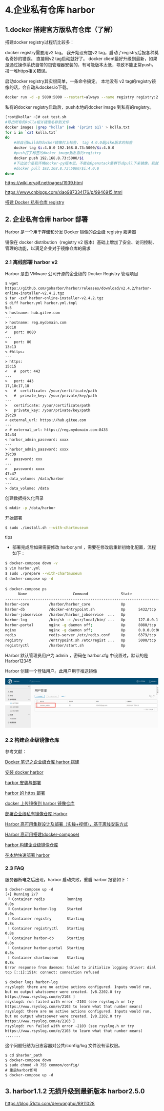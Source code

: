 # 4.企业私有仓库 harbor

## 1.docker 搭建官方版私有仓库（了解）

搭建docker registry过程坑比较多：

docker registry需要用v2 tag。 我开始没有加v2 tag，启动了registry后报各种莫名奇妙的错误。 直接用v2 tag启动就好了。
docker client最好升级到最新，如果是通过操作系统自带的包管理器安装的，有可能版本太低，导致不能正常push。 
报一堆https相关错误。

启动docker registry其实很简单，一条命令搞定。 本地没有 v2 tag的registry镜像的话，会自动从docker.io下载。
```sh
docker run -d -p 5000:5000 --restart=always --name registry registry:2
```

私有的docker registry启动后，push本地的docker image 到私有的registry。

```sh
[root@kollar ~]# cat test.sh
#导出所有的kolla相关镜像名称到文件 
docker images |grep "kolla" |awk '{print $1}' > kolla.txt
for i in `cat kolla.txt`
do
    #给自己build的docker镜像打上标签， tag 4.0.0是pike版本的标签
    docker tag $i:4.0.0 192.168.8.73:5000/$i:4.0.0 
    #push打了标签的docker image到私有的registry
    docker push 192.168.8.73:5000/$i
    #下边这个是我环境docker-py版本低，不能在Openstack集群节点pull下来镜像，我就写了个脚本把所有的镜像通过dockerclient手动下载到每一个节点。需要手动到每一个Openstack集群节点去执行。
    #docker pull 192.168.8.73:5000/$i:4.0.0
done
```


https://wiki.eryajf.net/pages/1939.html

https://www.cnblogs.com/xiao987334176/p/9946915.html

[搭建 Docker 私有仓库 registry](https://ffbf.top/archives/docker-registry)

## 2. 企业私有仓库 harbor 部署

Harbor 是一个用于存储和分发 Docker 镜像的企业级 registry 服务器

镜像在 docker distribution（registry v2 版本）基础上增加了安全、访问控制、管理的功能，以满足企业对于镜像仓库的需求

### 2.1 离线部署 harbor v2

Harbor 是由 VMware 公司开源的企业级的 Docker Registry 管理项目

```shell
$ wget https://github.com/goharbor/harbor/releases/download/v2.4.2/harbor-online-installer-v2.4.2.tgz
$ tar -zxf harbor-online-installer-v2.4.2.tgz
$ diff harbor.yml harbor.yml.tmpl
5c5
< hostname: hub.gitee.com
---
> hostname: reg.mydomain.com
10c10
<   port: 8080
---
>   port: 80
13c13
< #https:
---
> https:
15c15
<   #  port: 443
---
>   port: 443
17,18c17,18
<   #  certificate: /your/certificate/path
<   #  private_key: /your/private/key/path
---
>   certificate: /your/certificate/path
>   private_key: /your/private/key/path
29c29
< external_url: https://hub.gitee.com
---
> # external_url: https://reg.mydomain.com:8433
34c34
< harbor_admin_password: xxxx
---
> harbor_admin_password: xxxx
39c39
<   password: xxx
---
>   password: xxxx
47c47
< data_volume: /data/harbor
---
> data_volume: /data
```

创建数据持久化目录

```sh
$ mkdir -p /data/harbor
```

开始部署

```sh
$ sudo ./install.sh --with-chartmuseum
```

tips

- 部署完成后如果需要修改 harbor.yml ，需要在修改后重新初始化配置，流程如下：

```sh
$ docker-compose down -v
$ vim harbor.yml
$ sudo ./prepare --with-chartmuseum
$ docker-compose up -d

$ docker-compose ps
      Name                     Command               State             Ports
--------------------------------------------------------------------------------------
harbor-core         /harbor/harbor_core              Up
harbor-db           /docker-entrypoint.sh            Up      5432/tcp
harbor-jobservice   /harbor/harbor_jobservice  ...   Up
harbor-log          /bin/sh -c /usr/local/bin/ ...   Up      127.0.0.1:1514->10514/tcp
harbor-portal       nginx -g daemon off;             Up      8080/tcp
nginx               nginx -g daemon off;             Up      0.0.0.0:9090->8080/tcp
redis               redis-server /etc/redis.conf     Up      6379/tcp
registry            /entrypoint.sh /etc/regist ...   Up      5000/tcp
registryctl         /harbor/start.sh                 Up
```

Harbor 默认管理员用户为 admin ，密码在 harbor.cfg 中设置过，默认的是 Harbor12345

Harbor 创建一个登陆用户。此用户用于推送镜像

![](https://raw.githubusercontent.com/hujianli94/Picgo-atlas/main/img/20230412161643.png)

### 2.2 构建企业级镜像仓库

参考文献：

[Docker 笔记之企业级仓库 harbor 搭建](https://wiki.eryajf.net/pages/2314.html)

[安装 docker harbor](https://jueee.github.io/docker-doc/install-docker-harbor.html)

[harbor 安装与部署](https://www.cnblogs.com/scajy/p/13846721.html)

[harbor 的 https 部署](https://www.cnblogs.com/scajy/p/13846750.html)

[docker 上传镜像到 harbor 镜像仓库](https://www.cnblogs.com/scajy/p/13846763.html)

[部署企业级私有镜像仓库 Harbor](https://huangzhongde.cn/istio/Chapter4/Chapter4-2.html)

[Harbor 高可用集群设计及部署（实操+视频），基于离线安装方式](https://blog.51cto.com/lidabai/5403355)

[Harbor 高可用搭建(docker-compose)](https://clay-wangzhi.com/cloudnative/kubernetes/app-install-config/docker-harbor-ha.html)

[harbor 构建企业级镜像仓库](https://www.cnblogs.com/superlinux/p/15120502.html)

[在本地快速部署 harbor](https://e.gitee.com/oschina/repos/autom-studio/simple-harbor)

### 2.3 FAQ

服务器断电之后出现，harbor 启动失败，重启 harbor 报错如下：

```shell
$ docker-compose up -d
[+] Running 2/7
 ⠿ Container redis          Running                                                                                                                                                                                                       0.0s
 ⠿ Container harbor-log     Started                                                                                                                                                                                                       0.0s
 ⠇ Container registry       Starting                                                                                                                                                                                                      0.8s
 ⠇ Container registryctl    Starting                                                                                                                                                                                                      0.8s
 ⠇ Container harbor-db      Starting                                                                                                                                                                                                      0.8s
 ⠇ Container harbor-portal  Starting                                                                                                                                                                                                      0.8s
 ⠇ Container chartmuseum    Starting                                                                                                                                                                                                      0.8s
Error response from daemon: failed to initialize logging driver: dial tcp [::1]:1514: connect: connection refused

$ docker logs harbor-log
rsyslogd: there are no active actions configured. Inputs would run, but no output whatsoever were created. [v8.2202.0 try https://www.rsyslog.com/e/2103 ]
rsyslogd: run failed with error -2103 (see rsyslog.h or try https://www.rsyslog.com/e/2103 to learn what that number means)
rsyslogd: there are no active actions configured. Inputs would run, but no output whatsoever were created. [v8.2202.0 try https://www.rsyslog.com/e/2103 ]
rsyslogd: run failed with error -2103 (see rsyslog.h or try https://www.rsyslog.com/e/2103 to learn what that number means)
.......
```

这个问题归结为日志容器对公共/config/log 文件没有读权限。

```shell
$ cd $harbor_path
$ docker-compose down
$ sudo chmod -R 755 common/config/
# 重启harbor即可
$ docker-compose up -d
```

## 3. harbor1.1.2 无损升级到最新版本 harbor2.5.0

https://blog.51cto.com/devwanghui/8911028
